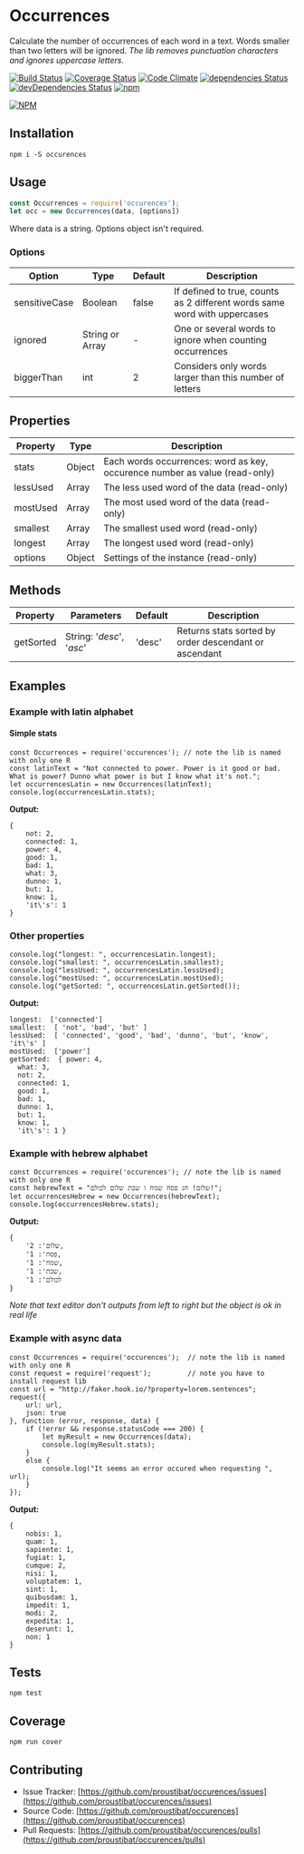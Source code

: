 # Occurrences 

Calculate the number of occurrences of each word in a text.
Words smaller than two letters will be ignored.
*The lib removes punctuation characters and ignores uppercase letters.*

[![Build Status](https://travis-ci.org/proustibat/occurences.svg?branch=master)](https://travis-ci.org/proustibat/occurences)
[![Coverage Status](https://coveralls.io/repos/github/proustibat/occurences/badge.svg?branch=master)](https://coveralls.io/github/proustibat/occurences?branch=master)
[![Code Climate](https://codeclimate.com/github/proustibat/occurences/badges/gpa.svg)](https://codeclimate.com/github/proustibat/occurences)
[![dependencies Status](https://david-dm.org/proustibat/occurences/status.svg)](https://david-dm.org/proustibat/occurences)
[![devDependencies Status](https://david-dm.org/proustibat/occurences/dev-status.svg)](https://david-dm.org/proustibat/occurences?type=dev)
[![npm](https://img.shields.io/npm/dt/occurences.svg)](https://www.npmjs.com/package/occurences)


[![NPM](https://nodei.co/npm/occurences.png)](https://nodei.co/npm/occurences/)

## Installation
`npm i -S occurences`

## Usage

```js
const Occurrences = require('occurences');
let occ = new Occurrences(data, [options])
```
Where data is a string. Options object isn't required.

### Options 

Option | Type | Default | Description
------ | ---- | ------- | -----------
sensitiveCase | Boolean | false | If defined to true, counts as 2 different words same word with uppercases
ignored | String or Array | - | One or several words to ignore when counting occurrences
biggerThan | int | 2 | Considers only words larger than this number of letters


## Properties 

Property | Type  | Description
-------- | ----  | -----------
stats | Object | Each words occurrences: word as key, occurence number as value (read-only)
lessUsed | Array | The less used word of the data (read-only)
mostUsed | Array | The most used word of the data (read-only)
smallest | Array | The smallest used word (read-only)
longest | Array | The longest used word (read-only)
options | Object | Settings of the instance (read-only)


## Methods 

Property | Parameters | Default | Description
-------- | ---------- | ------- | -----------
getSorted | String: '*desc*', '*asc*' | 'desc' | Returns stats sorted by order descendant or ascendant

## Examples

### Example with latin alphabet

#### Simple stats
```
const Occurrences = require('occurences'); // note the lib is named with only one R
const latinText = "Not connected to power. Power is it good or bad. What is power? Dunno what power is but I know what it's not.";
let occurrencesLatin = new Occurrences(latinText);
console.log(occurrencesLatin.stats);
```
**Output:** 
```
{ 
    not: 2,
    connected: 1,
    power: 4,
    good: 1,
    bad: 1,
    what: 3,
    dunno: 1,
    but: 1,
    know: 1,
    'it\'s': 1 
}
```

### Other properties

```
console.log("longest: ", occurrencesLatin.longest);
console.log("smallest: ", occurrencesLatin.smallest);
console.log("lessUsed: ", occurrencesLatin.lessUsed);
console.log("mostUsed: ", occurrencesLatin.mostUsed);
console.log("getSorted: ", occurrencesLatin.getSorted());
```
**Output:** 
```
longest:  ['connected']
smallest:  [ 'not', 'bad', 'but' ]
lessUsed:  [ 'connected', 'good', 'bad', 'dunno', 'but', 'know', 'it\'s' ]
mostUsed:  ['power']
getSorted:  { power: 4,
  what: 3,
  not: 2,
  connected: 1,
  good: 1,
  bad: 1,
  dunno: 1,
  but: 1,
  know: 1,
  'it\'s': 1 }
```

### Example with hebrew alphabet

```
const Occurrences = require('occurences'); // note the lib is named with only one R
const hebrewText = "שלום! חג פסח שמח ו שבת שלום לכולם!";
let occurrencesHebrew = new Occurrences(hebrewText);
console.log(occurrencesHebrew.stats);

```
**Output:** 
```
{ 
	'שלום': 2, 
	'פסח': 1, 
	'שמח': 1, 
	'שבת': 1, 
	'לכולם': 1 
}
```
*Note that text editor don't outputs from left to right but the object is ok in real life*


### Example with async data

```
const Occurrences = require('occurences');  // note the lib is named with only one R
const request = require('request');         // note you have to install request lib
const url = "http://faker.hook.io/?property=lorem.sentences";
request({
    url: url,
    json: true
}, function (error, response, data) {
    if (!error && response.statusCode === 200) {
        let myResult = new Occurrences(data);
        console.log(myResult.stats);
    }
    else {
        console.log("It seems an error occured when requesting ", url);
    }
});

```

**Output:** 
```
{ 
    nobis: 1,
    quam: 1,
    sapiente: 1,
    fugiat: 1,
    cumque: 2,
    nisi: 1,
    voluptatem: 1,
    sint: 1,
    quibusdam: 1,
    impedit: 1,
    modi: 2,
    expedita: 1,
    deserunt: 1,
    non: 1 
}
```

## Tests
`npm test`

## Coverage
`npm run cover`


## Contributing

- Issue Tracker: [https://github.com/proustibat/occurences/issues](https://github.com/proustibat/occurences/issues)
- Source Code: [https://github.com/proustibat/occurences](https://github.com/proustibat/occurences)
- Pull Requests: [https://github.com/proustibat/occurences/pulls](https://github.com/proustibat/occurences/pulls)





